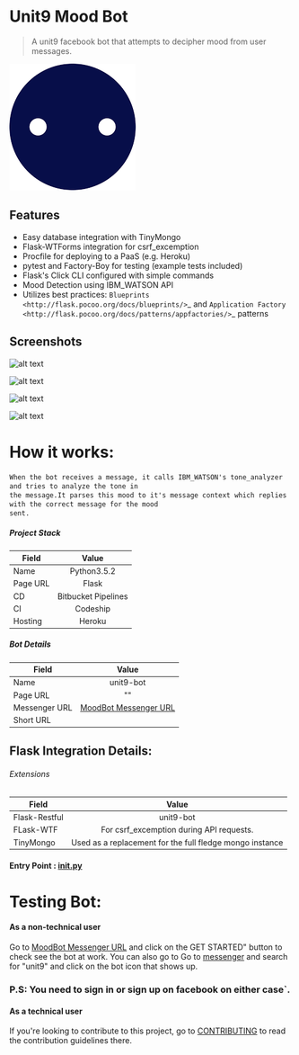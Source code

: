 # Unit9 Mood Bot
> A unit9 facebook bot that attempts to decipher mood from user messages.

![](bot.png)

Features
--------

- Easy database integration with TinyMongo
- Flask-WTForms integration for csrf_excemption
- Procfile for deploying to a PaaS (e.g. Heroku)
- pytest and Factory-Boy for testing (example tests included)
- Flask's Click CLI configured with simple commands
- Mood Detection using IBM_WATSON API
- Utilizes best practices: `Blueprints <http://flask.pocoo.org/docs/blueprints/>`_ and `Application Factory <http://flask.pocoo.org/docs/patterns/appfactories/>`_ patterns

Screenshots
-----------

![alt text](https://bytebucket.org/OlamilekanResearch/unit-9-bot-release-1.0/raw/50c37072372b5954b243fb86ac3b5c9f48500c50/screenshots/Screenshot_20170809-164653.png?token=9fbaaaed47b233cd1dc6524689205aff7f85d30f)

![alt text](https://bytebucket.org/OlamilekanResearch/unit-9-bot-release-1.0/raw/50c37072372b5954b243fb86ac3b5c9f48500c50/screenshots/Screenshot_20170809-164506.png?token=a2eb9ac7adf318d57da2aa798a33ebb353664fd7 )

![alt text](https://bytebucket.org/OlamilekanResearch/unit-9-bot-release-1.0/raw/50c37072372b5954b243fb86ac3b5c9f48500c50/screenshots/Screenshot_20170809-164519.png?token=b60d508b544ed86b4ad20527389176a9679dc86f)

![alt text](https://bytebucket.org/OlamilekanResearch/unit-9-bot-release-1.0/raw/50c37072372b5954b243fb86ac3b5c9f48500c50/screenshots/Screenshot_20170809-164531.png?token=060719f8bfcacfdff4d8cb686e460f3fcd9d2c2d)


# How it works:
    When the bot receives a message, it calls IBM_WATSON's tone_analyzer and tries to analyze the tone in 
    the message.It parses this mood to it's message context which replies with the correct message for the mood
    sent.


##### Project Stack
| Field         | Value         | 
| ------------- |:-------------:|
| Name          | Python3.5.2   | 
| Page URL      | Flask         | 
| CD           | Bitbucket Pipelines|
|CI             | Codeship
| Hosting       |  Heroku       |



##### Bot Details
| Field         | Value         | 
| ------------- |:-------------:|
| Name          | unit9-bot     | 
| Page URL      | ""            | 
| Messenger URL |[MoodBot Messenger URL](https://www.messenger.com/t/1840472079615683)|
| Short URL     |               |


## Flask Integration Details:
######     Extensions
| Field         | Value         | 
| ------------- |:-------------:|
| Flask-Restful | unit9-bot     | 
| FLask-WTF     | For csrf_excemption during API requests.| 
| TinyMongo |Used as a replacement for the full fledge mongo instance |

#### Entry Point : **[init.py](https://bitbucket.org/OlamilekanResearch/unit-9-bot-release-1.0/src/84025942e48c9a7f10a695c4b693e580d481b0e7/init.py?at=master)**


# Testing Bot:
####     As a non-technical user
Go to [MoodBot Messenger URL](https://www.messenger.com/t/1840472079615683) and click on the GET STARTED" button to check see the bot at work.
         You can also go to Go to [messenger](www.messenger.com) and search for "unit9" and click on the bot icon that shows up.
         
### P.S: You need to sign in or sign up on facebook on either case`.




####     As a technical user
If you're looking to contribute to this project, go to [CONTRIBUTING](https://bitbucket.org/OlamilekanResearch/unit-9-bot-release-1.0/src/84025942e48c9a7f10a695c4b693e580d481b0e7/CONTRIBUTING.md?at=master&fileviewer=file-view-default) to read the contribution guidelines there.

         




 
